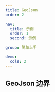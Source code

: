 ```yaml
---
title: GeoJson
order: 2

nav:
  title: 示例
  order: 1
  second: 示例

group: 简单上手

demo:
  cols: 2
---
```


## GeoJson 边界

<code src="./boundary/index.tsx" compact="true"></code>

